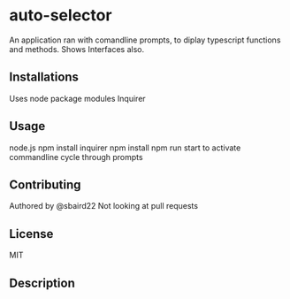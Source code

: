 # auto-selector
An application ran with comandline prompts, to diplay typescript functions and methods. Shows Interfaces also.

## Installations 
Uses node package modules
Inquirer

## Usage 
node.js
npm install inquirer
npm install
npm run start to activate commandline
cycle through prompts

## Contributing
Authored by @sbaird22
Not looking at pull requests

## License
MIT

## Description
